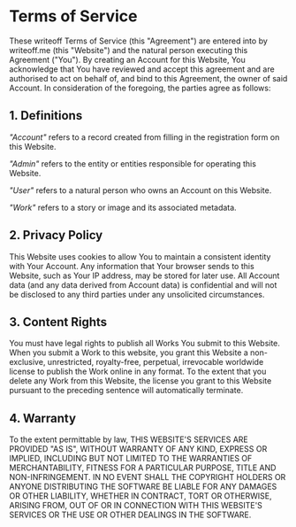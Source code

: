 # Terms of Service

These writeoff Terms of Service (this "Agreement") are entered into by writeoff.me (this "Website") and the natural person executing this Agreement ("You").
By creating an Account for this Website, You acknowledge that You have reviewed and accept this agreement and are authorised to act on behalf of, and bind to this Agreement, the owner of said Account.
In consideration of the foregoing, the parties agree as follows:

## 1. Definitions

_"Account"_ refers to a record created from filling in the registration form on this Website.

_"Admin"_ refers to the entity or entities responsible for operating this Website.

_"User"_ refers to a natural person who owns an Account on this Website.

_"Work"_ refers to a story or image and its associated metadata.

## 2. Privacy Policy

This Website uses cookies to allow You to maintain a consistent identity with Your Account.
Any information that Your browser sends to this Website, such as Your IP address, may be stored for later use.
All Account data (and any data derived from Account data) is confidential and will not be disclosed to any third parties under any unsolicited circumstances.

## 3. Content Rights

You must have legal rights to publish all Works You submit to this Website.
When you submit a Work to this website, you grant this Website a
non-exclusive, unrestricted, royalty-free, perpetual, irrevocable worldwide license to publish the Work online in any format.
To the extent that you delete any Work from this Website, the license you grant to this Website pursuant to the preceding sentence will automatically terminate.

## 4. Warranty

To the extent permittable by law, THIS WEBSITE'S SERVICES ARE PROVIDED "AS IS", WITHOUT WARRANTY OF ANY KIND, EXPRESS OR IMPLIED, INCLUDING BUT NOT LIMITED TO THE WARRANTIES OF MERCHANTABILITY, FITNESS FOR A PARTICULAR PURPOSE, TITLE AND NON-INFRINGEMENT. IN NO EVENT SHALL THE COPYRIGHT HOLDERS OR ANYONE DISTRIBUTING THE SOFTWARE BE LIABLE FOR ANY DAMAGES OR OTHER LIABILITY, WHETHER IN CONTRACT, TORT OR OTHERWISE, ARISING FROM, OUT OF OR IN CONNECTION WITH THIS WEBSITE'S SERVICES OR THE USE OR OTHER DEALINGS IN THE SOFTWARE.
